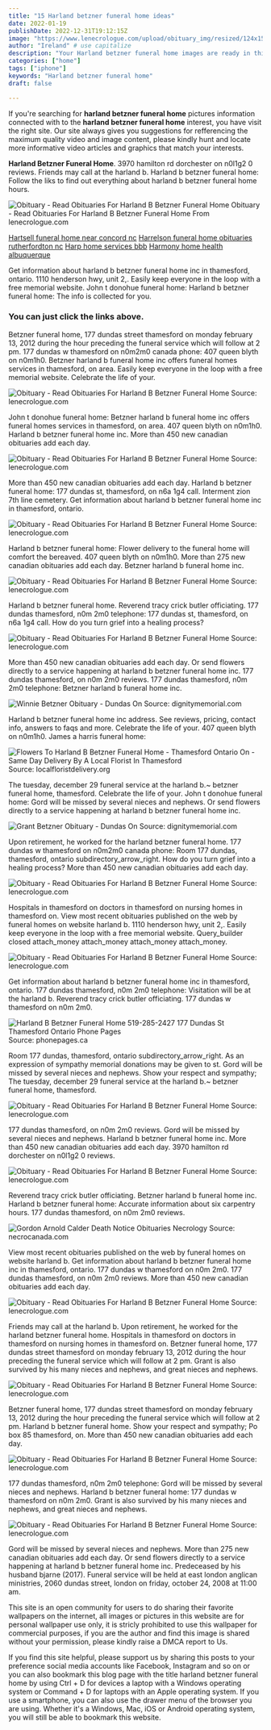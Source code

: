 ```yaml
---
title: "15 Harland betzner funeral home ideas"
date: 2022-01-19
publishDate: 2022-12-31T19:12:15Z
image: "https://www.lenecrologue.com/upload/obituary_img/resized/124x155_230774.jpg?1447164646"
author: "Ireland" # use capitalize
description: "Your Harland betzner funeral home images are ready in this website. Harland betzner funeral home are a topic that is being searched for and liked by netizens now. You can Find and Download the Harland betzner funeral home files here. Find and Download all royalty-free photos and vectors."
categories: ["home"]
tags: ["iphone"]
keywords: "Harland betzner funeral home"
draft: false

---
```


If you're searching for **harland betzner funeral home** pictures information connected with to the **harland betzner funeral home** interest, you have visit the right  site.  Our site always  gives you  suggestions  for refferencing  the maximum  quality video and image  content, please kindly hunt and locate more informative video articles and graphics  that match your interests.

**Harland Betzner Funeral Home**. 3970 hamilton rd dorchester on n0l1g2 0 reviews. Friends may call at the harland b. Harland b betzner funeral home: Follow the liks to find out everything about harland b betzner funeral home hours.

![Obituary - Read Obituaries For Harland B Betzner Funeral Home](https://www.lenecrologue.com/upload/obituary_img/resized/124x155_380000.jpg?1449176575 "Obituary - Read Obituaries For Harland B Betzner Funeral Home")
Obituary - Read Obituaries For Harland B Betzner Funeral Home From lenecrologue.com

[Hartsell funeral home near concord nc](/hartsell-funeral-home-near-concord-nc/)
[Harrelson funeral home obituaries rutherfordton nc](/harrelson-funeral-home-obituaries-rutherfordton-nc/)
[Harp home services bbb](/harp-home-services-bbb/)
[Harmony home health albuquerque](/harmony-home-health-albuquerque/)

Get information about harland b betzner funeral home inc in thamesford, ontario. 1110 henderson hwy, unit 2,. Easily keep everyone in the loop with a free memorial website. John t donohue funeral home: Harland b betzner funeral home: The info is collected for you.

### You can just click the links above.

Betzner funeral home, 177 dundas street thamesford on monday february 13, 2012 during the hour preceding the funeral service which will follow at 2 pm. 177 dundas w thamesford on n0m2m0 canada phone: 407 queen blyth on n0m1h0. Betzner harland b funeral home inc offers funeral homes services in thamesford, on area. Easily keep everyone in the loop with a free memorial website. Celebrate the life of your.


![Obituary - Read Obituaries For Harland B Betzner Funeral Home](https://www.lenecrologue.com/upload/obituary_img/resized/124x155_225565.jpg?1447164647 "Obituary - Read Obituaries For Harland B Betzner Funeral Home")
Source: lenecrologue.com

John t donohue funeral home: Betzner harland b funeral home inc offers funeral homes services in thamesford, on area. 407 queen blyth on n0m1h0. Harland b betzner funeral home inc. More than 450 new canadian obituaries add each day.

![Obituary - Read Obituaries For Harland B Betzner Funeral Home](https://www.lenecrologue.com/upload/obituary_img/resized/124x155_420542.jpg?1449176575 "Obituary - Read Obituaries For Harland B Betzner Funeral Home")
Source: lenecrologue.com

More than 450 new canadian obituaries add each day. Harland b betzner funeral home: 177 dundas st, thamesford, on n6a 1g4 call. Interment zion 7th line cemetery. Get information about harland b betzner funeral home inc in thamesford, ontario.

![Obituary - Read Obituaries For Harland B Betzner Funeral Home](https://www.lenecrologue.com/upload/obituary_img/resized/124x155_380000.jpg?1449176575 "Obituary - Read Obituaries For Harland B Betzner Funeral Home")
Source: lenecrologue.com

Harland b betzner funeral home: Flower delivery to the funeral home will comfort the bereaved. 407 queen blyth on n0m1h0. More than 275 new canadian obituaries add each day. Betzner harland b funeral home inc.

![Obituary - Read Obituaries For Harland B Betzner Funeral Home](https://www.lenecrologue.com/upload/obituary_img/resized/124x155_376286.jpg?1449176576 "Obituary - Read Obituaries For Harland B Betzner Funeral Home")
Source: lenecrologue.com

Harland b betzner funeral home. Reverend tracy crick butler officiating. 177 dundas thamesford, n0m 2m0 telephone: 177 dundas st, thamesford, on n6a 1g4 call. How do you turn grief into a healing process?

![Obituary - Read Obituaries For Harland B Betzner Funeral Home](https://www.lenecrologue.com/upload/obituary_img/resized/124x155_290628.jpg?1447262394 "Obituary - Read Obituaries For Harland B Betzner Funeral Home")
Source: lenecrologue.com

More than 450 new canadian obituaries add each day. Or send flowers directly to a service happening at harland b betzner funeral home inc. 177 dundas thamesford, on n0m 2m0 reviews. 177 dundas thamesford, n0m 2m0 telephone: Betzner harland b funeral home inc.

![Winnie Betzner Obituary - Dundas On](https://dux7id0k7hacn.cloudfront.net/as/assets-mem-com/cmi/7/9/9/0/5790997/20131227_181541333_0_orig.jpg/-/winnie-betzner-dundas-on-photos1.jpg?maxheight=650 "Winnie Betzner Obituary - Dundas On")
Source: dignitymemorial.com

Harland b betzner funeral home inc address. See reviews, pricing, contact info, answers to faqs and more. Celebrate the life of your. 407 queen blyth on n0m1h0. James a harris funeral home:

![Flowers To Harland B Betzner Funeral Home - Thamesford Ontario On - Same Day Delivery By A Local Florist In Thamesford](https://www.localfloristdelivery.org/wp-content/uploads/2017/02/S47-4556-thumb-optimized.png "Flowers To Harland B Betzner Funeral Home - Thamesford Ontario On - Same Day Delivery By A Local Florist In Thamesford")
Source: localfloristdelivery.org

The tuesday, december 29 funeral service at the harland b.~ betzner funeral home, thamesford. Celebrate the life of your. John t donohue funeral home: Gord will be missed by several nieces and nephews. Or send flowers directly to a service happening at harland b betzner funeral home inc.

![Grant Betzner Obituary - Dundas On](https://dux7id0k7hacn.cloudfront.net/as/assets-mem-com/cmi/8/7/3/4/10084378/20210305_155747282_0_orig.jpg/-/grant-betzner-dundas-on-photos1.jpg?a.balancewhite=true&amp;maxheight=650 "Grant Betzner Obituary - Dundas On")
Source: dignitymemorial.com

Upon retirement, he worked for the harland betzner funeral home. 177 dundas w thamesford on n0m2m0 canada phone: Room 177 dundas, thamesford, ontario subdirectory_arrow_right. How do you turn grief into a healing process? More than 450 new canadian obituaries add each day.

![Obituary - Read Obituaries For Harland B Betzner Funeral Home](https://www.lenecrologue.com/upload/obituary_img/resized/124x155_390770.jpg?1449176575 "Obituary - Read Obituaries For Harland B Betzner Funeral Home")
Source: lenecrologue.com

Hospitals in thamesford on doctors in thamesford on nursing homes in thamesford on. View most recent obituaries published on the web by funeral homes on website harland b. 1110 henderson hwy, unit 2,. Easily keep everyone in the loop with a free memorial website. Query_builder closed attach_money attach_money attach_money attach_money.

![Obituary - Read Obituaries For Harland B Betzner Funeral Home](https://www.lenecrologue.com/upload/obituary_img/resized/124x155_403009.jpg?1449176575 "Obituary - Read Obituaries For Harland B Betzner Funeral Home")
Source: lenecrologue.com

Get information about harland b betzner funeral home inc in thamesford, ontario. 177 dundas thamesford, n0m 2m0 telephone: Visitation will be at the harland b. Reverend tracy crick butler officiating. 177 dundas w thamesford on n0m 2m0.

![Harland B Betzner Funeral Home 519-285-2427 177 Dundas St Thamesford Ontario Phone Pages](https://www.phonepages.ca/images/company/logo/defaultlogolarge.jpg "Harland B Betzner Funeral Home 519-285-2427 177 Dundas St Thamesford Ontario Phone Pages")
Source: phonepages.ca

Room 177 dundas, thamesford, ontario subdirectory_arrow_right. As an expression of sympathy memorial donations may be given to st. Gord will be missed by several nieces and nephews. Show your respect and sympathy; The tuesday, december 29 funeral service at the harland b.~ betzner funeral home, thamesford.

![Obituary - Read Obituaries For Harland B Betzner Funeral Home](https://www.lenecrologue.com/upload/obituary_img/resized/124x155_223159.jpg?1447164647 "Obituary - Read Obituaries For Harland B Betzner Funeral Home")
Source: lenecrologue.com

177 dundas thamesford, on n0m 2m0 reviews. Gord will be missed by several nieces and nephews. Harland b betzner funeral home inc. More than 450 new canadian obituaries add each day. 3970 hamilton rd dorchester on n0l1g2 0 reviews.

![Obituary - Read Obituaries For Harland B Betzner Funeral Home](https://www.lenecrologue.com/upload/obituary_img/resized/124x155_291120.jpg?1447262393 "Obituary - Read Obituaries For Harland B Betzner Funeral Home")
Source: lenecrologue.com

Reverend tracy crick butler officiating. Betzner harland b funeral home inc. Harland b betzner funeral home: Accurate information about six carpentry hours. 177 dundas thamesford, on n0m 2m0 reviews.

![Gordon Arnold Calder Death Notice Obituaries Necrology](https://necrocanada.com/obituaries-2019/09/wp-content/uploads/2019/09/12/Gordon-Arnold-Calder.jpg "Gordon Arnold Calder Death Notice Obituaries Necrology")
Source: necrocanada.com

View most recent obituaries published on the web by funeral homes on website harland b. Get information about harland b betzner funeral home inc in thamesford, ontario. 177 dundas w thamesford on n0m 2m0. 177 dundas thamesford, on n0m 2m0 reviews. More than 450 new canadian obituaries add each day.

![Obituary - Read Obituaries For Harland B Betzner Funeral Home](https://www.lenecrologue.com/upload/obituary_img/resized/124x155_231726.jpg?1447164646 "Obituary - Read Obituaries For Harland B Betzner Funeral Home")
Source: lenecrologue.com

Friends may call at the harland b. Upon retirement, he worked for the harland betzner funeral home. Hospitals in thamesford on doctors in thamesford on nursing homes in thamesford on. Betzner funeral home, 177 dundas street thamesford on monday february 13, 2012 during the hour preceding the funeral service which will follow at 2 pm. Grant is also survived by his many nieces and nephews, and great nieces and nephews.

![Obituary - Read Obituaries For Harland B Betzner Funeral Home](https://www.lenecrologue.com/upload/obituary_img/resized/124x155_228670.jpg?1447233123 "Obituary - Read Obituaries For Harland B Betzner Funeral Home")
Source: lenecrologue.com

Betzner funeral home, 177 dundas street thamesford on monday february 13, 2012 during the hour preceding the funeral service which will follow at 2 pm. Harland b betzner funeral home. Show your respect and sympathy; Po box 85 thamesford, on. More than 450 new canadian obituaries add each day.

![Obituary - Read Obituaries For Harland B Betzner Funeral Home](https://www.lenecrologue.com/upload/obituary_img/resized/124x155_280082.jpg?1447284060 "Obituary - Read Obituaries For Harland B Betzner Funeral Home")
Source: lenecrologue.com

177 dundas thamesford, n0m 2m0 telephone: Gord will be missed by several nieces and nephews. Harland b betzner funeral home: 177 dundas w thamesford on n0m 2m0. Grant is also survived by his many nieces and nephews, and great nieces and nephews.

![Obituary - Read Obituaries For Harland B Betzner Funeral Home](https://www.lenecrologue.com/upload/obituary_img/resized/124x155_230774.jpg?1447164646 "Obituary - Read Obituaries For Harland B Betzner Funeral Home")
Source: lenecrologue.com

Gord will be missed by several nieces and nephews. More than 275 new canadian obituaries add each day. Or send flowers directly to a service happening at harland b betzner funeral home inc. Predeceased by his husband bjarne (2017). Funeral service will be held at east london anglican ministries, 2060 dundas street, london on friday, october 24, 2008 at 11:00 am.

This site is an open community for users to do sharing their favorite wallpapers on the internet, all images or pictures in this website are for personal wallpaper use only, it is stricly prohibited to use this wallpaper for commercial purposes, if you are the author and find this image is shared without your permission, please kindly raise a DMCA report to Us.

If you find this site helpful, please support us by sharing this posts to your preference social media accounts like Facebook, Instagram and so on or you can also bookmark this blog page with the title harland betzner funeral home by using Ctrl + D for devices a laptop with a Windows operating system or Command + D for laptops with an Apple operating system. If you use a smartphone, you can also use the drawer menu of the browser you are using. Whether it's a Windows, Mac, iOS or Android operating system, you will still be able to bookmark this website.
